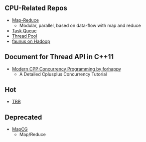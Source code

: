 ## CPU-Related  Repos
- [Map-Reduce](https://github.com/haptork/easyLambda)  
  - Modular, parallel, based on data-flow with map and reduce
- [Task Queue](https://github.com/bakercp/ofxTaskQueue)   
- [Thread Pool](https://github.com/progschj/ThreadPool)
- [faunus on Hadoop](https://github.com/thinkaurelius/faunus)   

## Document for Thread API in C++11
- [Modern CPP Concurrency Programming by forhappy](https://github.com/forhappy/Cplusplus-Concurrency-In-Practice)      
  - A Detailed Cplusplus Concurrency Tutorial  

## Hot
- [TBB](https://github.com/wjakob/tbb)

## Deprecated
- [MapCG](https://github.com/hjk41/mapcg)
  - Map/Reduce
